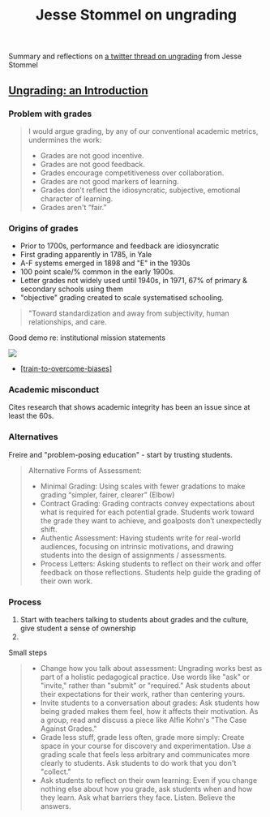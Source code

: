 ﻿---
backlinks:
- title: Ungrading
  url: /sense/Teaching/ungrading.html
title: Jesse Stommel on ungrading
---
Summary and reflections on [a twitter thread on ungrading](https://twitter.com/Jessifer/status/1655763679437266944) from Jesse Stommel

## [Ungrading: an Introduction](https://www.jessestommel.com/ungrading-an-introduction/)

### Problem with grades 

> I would argue grading, by any of our conventional academic metrics, undermines the work:
> 
> - Grades are not good incentive.
> - Grades are not good feedback.
> - Grades encourage competitiveness over collaboration.
> - Grades are not good markers of learning.
> - Grades don't reflect the idiosyncratic, subjective, emotional character of learning.
> - Grades aren't “fair.”

### Origins of grades 

- Prior to 1700s, performance and feedback are idiosyncratic 
- First grading apparently in 1785, in Yale
- A-F systems emerged in 1898 and "E" in the 1930s
- 100 point scale/% common in the early 1900s. 
- Letter grades not widely used until 1940s, in 1971, 67% of primary & secondary schools using them
- "objective" grading created to scale systematised schooling. 
 
> "Toward standardization and away from subjectivity, human relationships, and care.

Good demo re: institutional mission statements 

![](https://djon.es/assets/memex/sense/Teaching/images/gradingMissionStatement.png)

- [[train-to-overcome-biases]]

### Academic misconduct 

Cites research that shows academic integrity has been an issue since at least the 60s.

### Alternatives 

Freire and "problem-posing education" - start by trusting students. 

> Alternative Forms of Assessment:
> 
> - Minimal Grading: Using scales with fewer gradations to make grading “simpler, fairer, clearer” (Elbow)
> - Contract Grading: Grading contracts convey expectations about what is required for each potential grade. Students work toward the grade they want to achieve, and goalposts don’t unexpectedly shift.
> - Authentic Assessment: Having students write for real-world audiences, focusing on intrinsic motivations, and drawing students into the design of assignments / assessments.
> - Process Letters: Asking students to reflect on their work and offer feedback on those reflections. Students help guide the grading of their own work.

### Process 

1. Start with teachers talking to students about grades and the culture, give student a sense of ownership 
2. 


Small steps 
> - Change how you talk about assessment: Ungrading works best as part of a holistic pedagogical practice. Use words like "ask" or "invite," rather than "submit" or "required." Ask students about their expectations for their work, rather than centering yours.
> - Invite students to a conversation about grades: Ask students how being graded makes them feel, how it affects their motivation. As a group, read and discuss a piece like Alfie Kohn's "The Case Against Grades."
> - Grade less stuff, grade less often, grade more simply: Create space in your course for discovery and experimentation. Use a grading scale that feels less arbitrary and communicates more clearly to students. Ask students to do work that you don't "collect."
> - Ask students to reflect on their own learning: Even if you change nothing else about how you grade, ask students when and how they learn. Ask what barriers they face. Listen. Believe the answers.





[//begin]: # "Autogenerated link references for markdown compatibility"
[train-to-overcome-biases]: train-to-overcome-biases "How Teachers’ Hidden Biases Are Hurting Our Girls"
[//end]: # "Autogenerated link references"